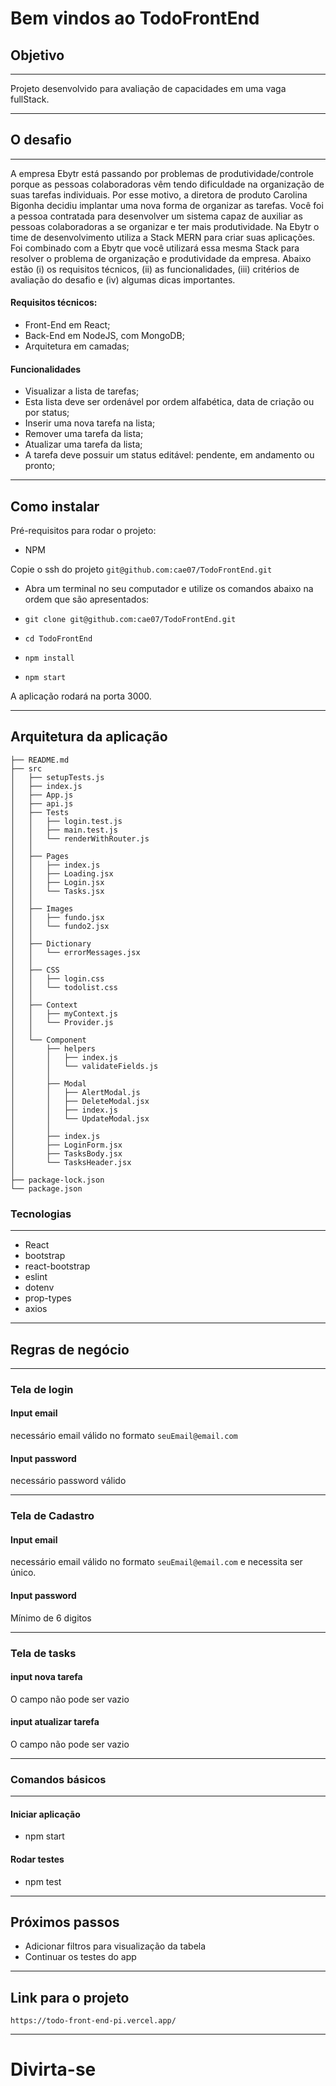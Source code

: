 # Bem vindos ao TodoFrontEnd

## Objetivo

---

Projeto desenvolvido para avaliação de capacidades em uma vaga fullStack.

---

## O desafio

---

A empresa Ebytr está passando por problemas de produtividade/controle porque as pessoas colaboradoras vêm tendo dificuldade na organização de suas tarefas individuais. Por esse motivo, a diretora de produto Carolina Bigonha decidiu implantar uma nova forma de organizar as tarefas.
Você foi a pessoa contratada para desenvolver um sistema capaz de auxiliar as pessoas colaboradoras a se organizar e ter mais produtividade.
Na Ebytr o time de desenvolvimento utiliza a Stack MERN para criar suas aplicações. Foi combinado com a Ebytr que você utilizará essa mesma Stack para resolver o problema de organização e produtividade da empresa.
Abaixo estão (i) os requisitos técnicos, (ii) as funcionalidades, (iii) critérios de avaliação do desafio e (iv) algumas dicas importantes.

#### Requisitos técnicos:

- Front-End em React;
- Back-End em NodeJS, com MongoDB;
- Arquitetura em camadas;

#### Funcionalidades

- Visualizar a lista de tarefas;
- Esta lista deve ser ordenável por ordem alfabética, data de criação ou por status;
- Inserir uma nova tarefa na lista;
- Remover uma tarefa da lista;
- Atualizar uma tarefa da lista;
- A tarefa deve possuir um status editável: pendente, em andamento ou pronto;

---

## Como instalar

Pré-requisitos para rodar o projeto:
- NPM

Copie o ssh do projeto `git@github.com:cae07/TodoFrontEnd.git`

* Abra um terminal no seu computador e utilize os comandos abaixo na ordem que são apresentados:

* `git clone git@github.com:cae07/TodoFrontEnd.git`
* `cd TodoFrontEnd`
* `npm install`
* `npm start`

A aplicação rodará na porta 3000.

---

## Arquitetura da aplicação

```
├── README.md
├── src
│   ├── setupTests.js
│   ├── index.js
│   ├── App.js
│   ├── api.js
│   ├── Tests
│   │   ├── login.test.js
│   │   ├── main.test.js
│   │   └── renderWithRouter.js
│   │
│   ├── Pages
│   │   ├── index.js
│   │   ├── Loading.jsx
│   │   ├── Login.jsx
│   │   └── Tasks.jsx
│   │
│   ├── Images
│   │   ├── fundo.jsx
│   │   └── fundo2.jsx
│   │
│   ├── Dictionary
│   │   └── errorMessages.jsx
│   │
│   ├── CSS
│   │   ├── login.css
│   │   └── todolist.css
│   │
│   ├── Context
│   │   ├── myContext.js
│   │   └── Provider.js
│   │
│   └── Component
│       ├── helpers
│       │   ├── index.js
│       │   └── validateFields.js
│       │
│       ├── Modal
│       │   ├── AlertModal.js
│       │   ├── DeleteModal.jsx
│       │   ├── index.js
│       │   └── UpdateModal.jsx
│       │
│       ├── index.js
│       ├── LoginForm.jsx
│       ├── TasksBody.jsx
│       └── TasksHeader.jsx
│
├── package-lock.json
└── package.json

```

### Tecnologias

---

* React
* bootstrap
* react-bootstrap
* eslint
* dotenv
* prop-types
* axios

---

## Regras de negócio

---

### Tela de login

#### Input email

necessário email válido no formato `seuEmail@email.com`

#### Input password

necessário password válido

---

### Tela de Cadastro

#### Input email

necessário email válido no formato `seuEmail@email.com` e necessita ser único.

#### Input password
Mínimo de 6 digitos

---

### Tela de tasks

#### input nova tarefa

O campo não pode ser vazio

#### input atualizar tarefa

O campo não pode ser vazio

---

### Comandos básicos

---

#### Iniciar aplicação
- npm start

#### Rodar testes
- npm test

---

## Próximos passos

* Adicionar filtros para visualização da tabela
* Continuar os testes do app

---

## Link para o projeto

`https://todo-front-end-pi.vercel.app/`

---

# Divirta-se

